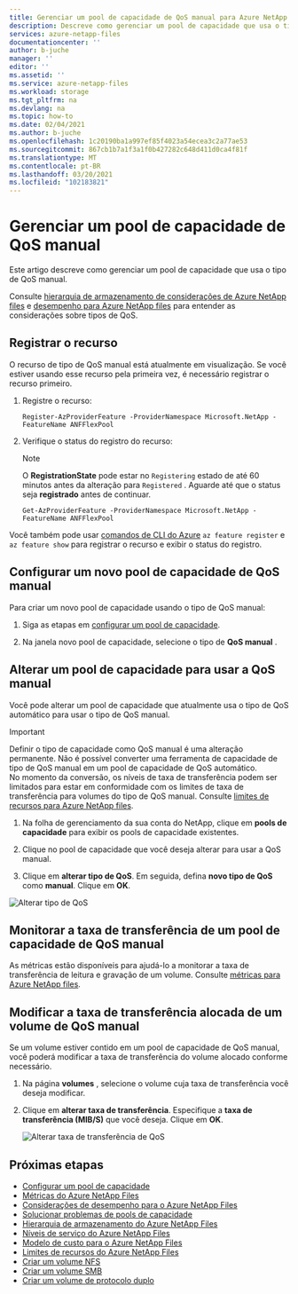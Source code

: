 ```yaml
---
title: Gerenciar um pool de capacidade de QoS manual para Azure NetApp Files | Microsoft Docs
description: Descreve como gerenciar um pool de capacidade que usa o tipo de QoS manual, incluindo a configuração de um pool de capacidade de QoS manual e a alteração de um pool de capacidade para usar a QoS manual.
services: azure-netapp-files
documentationcenter: ''
author: b-juche
manager: ''
editor: ''
ms.assetid: ''
ms.service: azure-netapp-files
ms.workload: storage
ms.tgt_pltfrm: na
ms.devlang: na
ms.topic: how-to
ms.date: 02/04/2021
ms.author: b-juche
ms.openlocfilehash: 1c20190ba1a997ef85f4023a54ecea3c2a77ae53
ms.sourcegitcommit: 867cb1b7a1f3a1f0b427282c648d411d0ca4f81f
ms.translationtype: MT
ms.contentlocale: pt-BR
ms.lasthandoff: 03/20/2021
ms.locfileid: "102183821"
---
```

# <a name="manage-a-manual-qos-capacity-pool"></a>Gerenciar um pool de capacidade de QoS manual

Este artigo descreve como gerenciar um pool de capacidade que usa o tipo de QoS manual.  

Consulte [hierarquia de armazenamento de considerações de Azure NetApp files](azure-netapp-files-understand-storage-hierarchy.md) e [desempenho para Azure NetApp files](azure-netapp-files-performance-considerations.md) para entender as considerações sobre tipos de QoS.  

## <a name="register-the-feature"></a>Registrar o recurso
O recurso de tipo de QoS manual está atualmente em visualização. Se você estiver usando esse recurso pela primeira vez, é necessário registrar o recurso primeiro.
  
1.  Registre o recurso:

    ```azurepowershell-interactive
    Register-AzProviderFeature -ProviderNamespace Microsoft.NetApp -FeatureName ANFFlexPool
    ```

2. Verifique o status do registro do recurso: 

    > [!NOTE]
    > O **RegistrationState** pode estar no `Registering` estado de até 60 minutos antes da alteração para `Registered` . Aguarde até que o status seja **registrado** antes de continuar.

    ```azurepowershell-interactive
    Get-AzProviderFeature -ProviderNamespace Microsoft.NetApp -FeatureName ANFFlexPool
    ```
Você também pode usar [comandos de CLI do Azure](/cli/azure/feature) `az feature register` e `az feature show` para registrar o recurso e exibir o status do registro. 

## <a name="set-up-a-new-manual-qos-capacity-pool"></a>Configurar um novo pool de capacidade de QoS manual 

Para criar um novo pool de capacidade usando o tipo de QoS manual:

1. Siga as etapas em [configurar um pool de capacidade](azure-netapp-files-set-up-capacity-pool.md).  

2. Na janela novo pool de capacidade, selecione o tipo de **QoS manual** .  

## <a name="change-a-capacity-pool-to-use-manual-qos"></a><a name="change-to-qos"></a>Alterar um pool de capacidade para usar a QoS manual

Você pode alterar um pool de capacidade que atualmente usa o tipo de QoS automático para usar o tipo de QoS manual.  

> [!IMPORTANT]
> Definir o tipo de capacidade como QoS manual é uma alteração permanente. Não é possível converter uma ferramenta de capacidade de tipo de QoS manual em um pool de capacidade de QoS automático.  
> No momento da conversão, os níveis de taxa de transferência podem ser limitados para estar em conformidade com os limites de taxa de transferência para volumes do tipo de QoS manual. Consulte [limites de recursos para Azure NetApp files](azure-netapp-files-resource-limits.md#resource-limits).

1. Na folha de gerenciamento da sua conta do NetApp, clique em **pools de capacidade** para exibir os pools de capacidade existentes.   
 
2.  Clique no pool de capacidade que você deseja alterar para usar a QoS manual.

3.  Clique em **alterar tipo de QoS**. Em seguida, defina **novo tipo de QoS** como **manual**. Clique em **OK**. 

![Alterar tipo de QoS](../media/azure-netapp-files/change-qos-type.png)


## <a name="monitor-the-throughput-of-a-manual-qos-capacity-pool"></a>Monitorar a taxa de transferência de um pool de capacidade de QoS manual  

As métricas estão disponíveis para ajudá-lo a monitorar a taxa de transferência de leitura e gravação de um volume.  Consulte [métricas para Azure NetApp files](azure-netapp-files-metrics.md).  

## <a name="modify-the-allotted-throughput-of-a-manual-qos-volume"></a>Modificar a taxa de transferência alocada de um volume de QoS manual 

Se um volume estiver contido em um pool de capacidade de QoS manual, você poderá modificar a taxa de transferência do volume alocado conforme necessário.

1. Na página **volumes** , selecione o volume cuja taxa de transferência você deseja modificar.   

2. Clique em **alterar taxa de transferência**. Especifique a **taxa de transferência (MIB/S)** que você deseja. Clique em **OK**. 

    ![Alterar taxa de transferência de QoS](../media/azure-netapp-files/change-qos-throughput.png)

## <a name="next-steps"></a>Próximas etapas  

* [Configurar um pool de capacidade](azure-netapp-files-set-up-capacity-pool.md)
* [Métricas do Azure NetApp Files](azure-netapp-files-metrics.md)
* [Considerações de desempenho para o Azure NetApp Files](azure-netapp-files-performance-considerations.md)
* [Solucionar problemas de pools de capacidade](troubleshoot-capacity-pools.md)
* [Hierarquia de armazenamento do Azure NetApp Files](azure-netapp-files-understand-storage-hierarchy.md)
* [Níveis de serviço do Azure NetApp Files](azure-netapp-files-service-levels.md)
* [Modelo de custo para o Azure NetApp Files](azure-netapp-files-cost-model.md)
* [Limites de recursos do Azure NetApp Files](azure-netapp-files-resource-limits.md)
* [Criar um volume NFS](azure-netapp-files-create-volumes.md)
* [Criar um volume SMB](azure-netapp-files-create-volumes-smb.md)
* [Criar um volume de protocolo duplo](create-volumes-dual-protocol.md)
